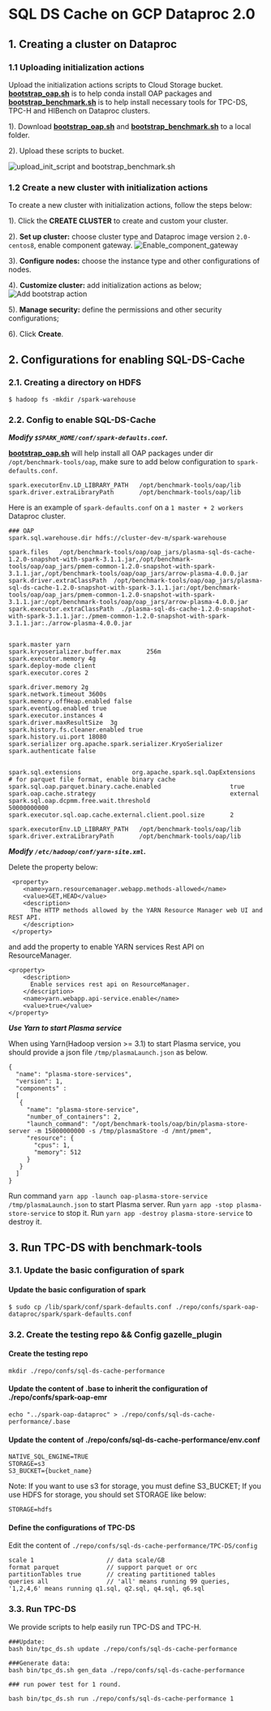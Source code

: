 # SQL DS Cache on GCP Dataproc 2.0

## 1. Creating a cluster on Dataproc

### 1.1 Uploading initialization actions

Upload the initialization actions scripts to Cloud Storage bucket. 
**[bootstrap_oap.sh](../bootstrap_oap.sh)** is to help conda install OAP packages and
**[bootstrap_benchmark.sh](./bootstrap_benchmark.sh)** is to help install necessary tools for TPC-DS, TPC-H and HIBench on Dataproc clusters.
    
1). Download **[bootstrap_oap.sh](../bootstrap_oap.sh)** and **[bootstrap_benchmark.sh](./bootstrap_benchmark.sh)** to a local folder.

2). Upload these scripts to bucket.

![upload_init_script and bootstrap_benchmark.sh](../imgs/upload_scripts_to_bucket.png)


### 1.2 Create a new cluster with initialization actions

To create a new cluster with initialization actions, follow the steps below:

1). Click the  **CREATE CLUSTER** to create and custom your cluster.

2). **Set up cluster:** choose cluster type and Dataproc image version `2.0-centos8`, enable component gateway.
![Enable_component_gateway](../imgs/component_gateway.png)

3). **Configure nodes:** choose the instance type and other configurations of nodes.

4). **Customize cluster:** add initialization actions as below;
![Add bootstrap action](../imgs/add_scripts.png)

5). **Manage security:** define the permissions and other security configurations;

6). Click **Create**. 

## 2. Configurations for enabling SQL-DS-Cache


### 2.1. Creating a directory on HDFS 

```
$ hadoop fs -mkdir /spark-warehouse
```

### 2.2. Config to enable SQL-DS-Cache

***Modify `$SPARK_HOME/conf/spark-defaults.conf`.***

**[bootstrap_oap.sh](../bootstrap_oap.sh)** will help install all OAP packages under dir `/opt/benchmark-tools/oap`,
make sure to add below configuration to `spark-defaults.conf`.

```
spark.executorEnv.LD_LIBRARY_PATH   /opt/benchmark-tools/oap/lib
spark.driver.extraLibraryPath       /opt/benchmark-tools/oap/lib
```

Here is an example of `spark-defaults.conf` on a `1 master + 2 workers` Dataproc cluster.

```
### OAP
spark.sql.warehouse.dir hdfs://cluster-dev-m/spark-warehouse

spark.files   /opt/benchmark-tools/oap/oap_jars/plasma-sql-ds-cache-1.2.0-snapshot-with-spark-3.1.1.jar,/opt/benchmark-tools/oap/oap_jars/pmem-common-1.2.0-snapshot-with-spark-3.1.1.jar,/opt/benchmark-tools/oap/oap_jars/arrow-plasma-4.0.0.jar
spark.driver.extraClassPath  /opt/benchmark-tools/oap/oap_jars/plasma-sql-ds-cache-1.2.0-snapshot-with-spark-3.1.1.jar:/opt/benchmark-tools/oap/oap_jars/pmem-common-1.2.0-snapshot-with-spark-3.1.1.jar:/opt/benchmark-tools/oap/oap_jars/arrow-plasma-4.0.0.jar
spark.executor.extraClassPath  ./plasma-sql-ds-cache-1.2.0-snapshot-with-spark-3.1.1.jar:./pmem-common-1.2.0-snapshot-with-spark-3.1.1.jar:./arrow-plasma-4.0.0.jar


spark.master yarn
spark.kryoserializer.buffer.max       256m
spark.executor.memory 4g
spark.deploy-mode client
spark.executor.cores 2

spark.driver.memory 2g
spark.network.timeout 3600s
spark.memory.offHeap.enabled false
spark.eventLog.enabled true
spark.executor.instances 4
spark.driver.maxResultSize  3g
spark.history.fs.cleaner.enabled true
spark.history.ui.port 18080
spark.serializer org.apache.spark.serializer.KryoSerializer
spark.authenticate false


spark.sql.extensions              org.apache.spark.sql.OapExtensions
# for parquet file format, enable binary cache
spark.sql.oap.parquet.binary.cache.enabled                   true
spark.oap.cache.strategy                                     external
spark.sql.oap.dcpmm.free.wait.threshold                      50000000000
spark.executor.sql.oap.cache.external.client.pool.size       2

spark.executorEnv.LD_LIBRARY_PATH   /opt/benchmark-tools/oap/lib
spark.driver.extraLibraryPath       /opt/benchmark-tools/oap/lib
```

***Modify `/etc/hadoop/conf/yarn-site.xml`.***

Delete the property below:

```
 <property>
    <name>yarn.resourcemanager.webapp.methods-allowed</name>
    <value>GET,HEAD</value>
    <description>
      The HTTP methods allowed by the YARN Resource Manager web UI and REST API.
    </description>
 </property>
```
and add the property to enable YARN services Rest API on ResourceManager.

```
<property>
    <description>
      Enable services rest api on ResourceManager.
    </description>
    <name>yarn.webapp.api-service.enable</name>
    <value>true</value>
</property>
```

***Use Yarn to start Plasma service***

When using Yarn(Hadoop version >= 3.1) to start Plasma service, you should provide a json file `/tmp/plasmaLaunch.json` as below.

```
{
  "name": "plasma-store-services",
  "version": 1,
  "components" :
  [
   {
     "name": "plasma-store-service",
     "number_of_containers": 2,
     "launch_command": "/opt/benchmark-tools/oap/bin/plasma-store-server -m 15000000000 -s /tmp/plasmaStore -d /mnt/pmem",
     "resource": {
       "cpus": 1,
       "memory": 512
     }
   }
  ]
}

```
Run command `yarn app -launch oap-plasma-store-service /tmp/plasmaLaunch.json` to start Plasma server.
Run `yarn app -stop plasma-store-service` to stop it.
Run `yarn app -destroy plasma-store-service` to destroy it.


## 3. Run TPC-DS with benchmark-tools

### 3.1. Update the basic configuration of spark

#### Update the basic configuration of spark
```
$ sudo cp /lib/spark/conf/spark-defaults.conf ./repo/confs/spark-oap-dataproc/spark/spark-defaults.conf
```

### 3.2. Create the testing repo && Config gazelle_plugin

#### Create the testing repo
```
mkdir ./repo/confs/sql-ds-cache-performance
```
#### Update the content of .base to inherit the configuration of ./repo/confs/spark-oap-emr
```
echo "../spark-oap-dataproc" > ./repo/confs/sql-ds-cache-performance/.base
```
#### Update the content of ./repo/confs/sql-ds-cache-performance/env.conf
```
NATIVE_SQL_ENGINE=TRUE
STORAGE=s3
S3_BUCKET={bucket_name}
```
Note: If you want to use s3 for storage, you must define S3_BUCKET; 
If you use HDFS for storage, you should set STORAGE like below:

```
STORAGE=hdfs
```

#### Define the configurations of TPC-DS

Edit the content of `./repo/confs/sql-ds-cache-performance/TPC-DS/config`

```
scale 1                    // data scale/GB
format parquet             // support parquet or orc
partitionTables true       // creating partitioned tables
queries all                // 'all' means running 99 queries, '1,2,4,6' means running q1.sql, q2.sql, q4.sql, q6.sql
```


### 3.3. Run TPC-DS

We provide scripts to help easily run TPC-DS and TPC-H.

```
###Update: 
bash bin/tpc_ds.sh update ./repo/confs/sql-ds-cache-performance

###Generate data: 
bash bin/tpc_ds.sh gen_data ./repo/confs/sql-ds-cache-performance

### run power test for 1 round.

bash bin/tpc_ds.sh run ./repo/confs/sql-ds-cache-performance 1
```
